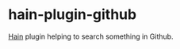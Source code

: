 # hain-plugin-github
[Hain](https://github.com/appetizermonster/hain) plugin helping to search something in Github.
